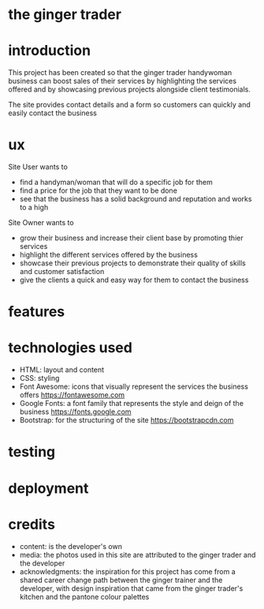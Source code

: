 # **the ginger trader**

# introduction

This project has been created so that the ginger trader handywoman business can boost sales of their services by 
highlighting the services offered and by showcasing previous projects alongside client testimonials. 

The site provides contact details and a form so customers can quickly and easily contact the business

# ux

Site User wants to
- find a handyman/woman that will do a specific job for them
- find a price for the job that they want to be done
- see that the business has a solid background and reputation and works to a high 

Site Owner wants to
- grow their business and increase their client base by promoting thier services
- highlight the different services offered by the business
- showcase their previous projects to demonstrate their quality of skills and customer satisfaction
- give the clients a quick and easy way for them to contact the business

# features

# technologies used

- HTML: layout and content 
- CSS: styling
- Font Awesome: icons that visually represent the services the business offers https://fontawesome.com
- Google Fonts: a font family that represents the style and deign of the business https://fonts.google.com
- Bootstrap: for the structuring of the site https://bootstrapcdn.com

# testing

# deployment

# credits

- content: is the developer's own
- media: the photos used in this site are attributed to the ginger trader and the developer
- acknowledgments: the inspiration for this project has come from a shared career change path between the ginger trainer and the
developer, with design inspiration that came from the ginger trader's kitchen and the pantone colour palettes
